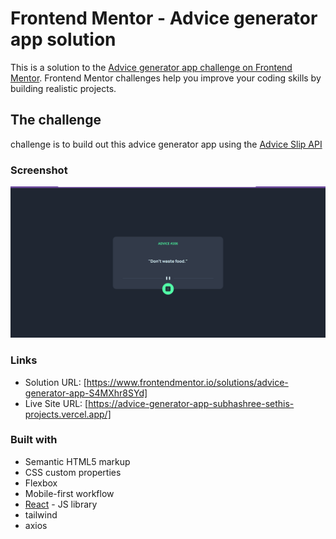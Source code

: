 # Frontend Mentor - Advice generator app solution

This is a solution to the [Advice generator app challenge on Frontend Mentor](https://www.frontendmentor.io/challenges/advice-generator-app-QdUG-13db). Frontend Mentor challenges help you improve your coding skills by building realistic projects.

## The challenge

challenge is to build out this advice generator app using the [Advice Slip API](https://api.adviceslip.com)

### Screenshot

![](src/assets/Screenshot%202024-12-27%20234557.png)

### Links

- Solution URL: [https://www.frontendmentor.io/solutions/advice-generator-app-S4MXhr8SYd]
- Live Site URL: [https://advice-generator-app-subhashree-sethis-projects.vercel.app/]

### Built with

- Semantic HTML5 markup
- CSS custom properties
- Flexbox
- Mobile-first workflow
- [React](https://reactjs.org/) - JS library
- tailwind
- axios
